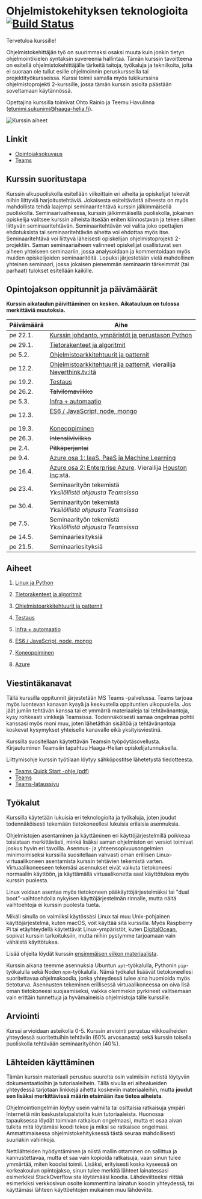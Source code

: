 # Ohjelmistokehityksen teknologioita [![Build Status](https://travis-ci.org/haagahelia/swd4tn023.svg?branch=master)](https://travis-ci.org/haagahelia/swd4tn023)

Tervetuloa kurssille!

Ohjelmistokehittäjän työ on suurimmaksi osaksi muuta kuin jonkin tietyn ohjelmointikielen syntaksin suvereenia hallintaa. Tämän kurssin tavoitteena on esitellä ohjelmistokehittäjälle tärkeitä taitoja, työkaluja ja tekniikoita, joita ei suoraan ole tullut esille ohjelmoinnin peruskursseilla tai projektityökursseissa. Kurssi toimii samalla myös tukikurssina ohjelmistoprojekti 2-kurssille, jossa tämän kurssin asioita päästään soveltamaan käytännössä.

Opettajina kurssilla toimivat Ohto Rainio ja Teemu Havulinna (etunimi.sukunimi@haaga-helia.fi).

![Kurssin aiheet](img/kurssin_aiheet.png)

## Linkit

* [Opintojaksokuvaus](https://opinto-opas.haaga-helia.fi/course_unit/SWD4TN023)
* [Teams](https://teams.microsoft.com/)

## Kurssin suoritustapa
Kurssin alkupuoliskolla esitellään viikoittain eri aiheita ja opiskelijat tekevät niihin liittyviä harjoitustehtäviä. Jokaisesta esiteltävästä aiheesta on myös mahdollista tehdä laajempi seminaaritehtävä kurssin jälkimmäisellä puoliskolla. Seminaarivaiheessa, kurssin jälkimmäisellä puoliskolla, jokainen opiskelija valitsee kurssin aiheista itseään eniten kiinnostavan ja tekee siihen liittyvän seminaaritehtävän. Seminaaritehtävän voi valita joko opettajien ehdotuksista tai seminaaritehtävän aihetta voi ehdottaa myös itse. Seminaaritehtävä voi liittyvä läheisesti opiskelijan ohjelmistoprojekti 2-projektiin. Saman seminaariaiheen valinneet opiskelijat osallistuvat sen aiheen yhteiseen seminaariin, jossa analysoidaan ja kommentoidaan myös muiden opiskelijoiden seminaaritöitä. Lopuksi järjestetään vielä mahdollinen yhteinen seminaari, jossa jokaisen pienemmän seminaarin tärkeimmät (tai parhaat) tulokset esitellään kaikille.

## Opintojakson oppitunnit ja päivämäärät

**Kurssin aikataulun päivittäminen on kesken. Aikatauluun on tulossa merkittäviä muutoksia.**

<table>
<thead><tr><th>Päivämäärä</th><th>Aihe</th></tr></thead><tbody>
 <tr><td>pe 22.1.</td><td>
 <a href="00_linux_ja_python">Kurssin johdanto, ympäristöt ja perustason Python</a><br />
 </td></tr>
 <tr><td>pe 29.1.</td><td>
 <a href="01_tietorakenteet_ja_algoritmit">Tietorakenteet ja algoritmit</a><br />
 </td></tr>
 <tr><td>pe 5.2.</td><td> <a href="02_ohjelmistoarkkitehtuurit_ja_patternit">Ohjelmistoarkkitehtuurit ja patternit</a></td></tr>
 <tr><td>pe 12.2.</td><td><a href="02_ohjelmistoarkkitehtuurit_ja_patternit">Ohjelmistoarkkitehtuurit ja patternit</a>, vierailija <a href="https://neverthink.tv/">Neverthink.tv:ltä</a></td></tr>
 <tr><td>pe 19.2.</td><td><a href="03_testaus">Testaus</a>
 </td></tr>
 <tr><td>pe 26.2.</td><td><del>Talvilomaviikko</del></td></tr>
 <tr><td>pe 5.3.</td><td><a href="04_infra_ja_automaatio">Infra + automaatio</a></td></tr>
 <tr><td>pe 12.3.</td><td><a href="05_es6_node_mongo">ES6 / JavaScript, node, mongo</a><br/><br/>
 </td></tr>
 <tr><td>pe 19.3.</td>
 <td><a href="06_koneoppiminen">Koneoppiminen</a>
 </td></tr>
 <tr><td>pe 26.3.</td><td><del>Intensiiviviikko</del></td></tr>
 <tr><td>pe 2.4.</td><td><del>Pitkäperjantai</del></td></tr>
 <tr><td>pe 9.4.</td><td><a href="07_azure">Azure osa 1: IaaS, PaaS ja Machine Learning</a>
 </a></td></tr>
 <tr><td>pe 16.4.</td><td><a href="07_azure">Azure osa 2: Enterprise Azure</a>. Vierailija <a href="https://houston-inc.com/">Houston Inc</a>:stä. 
 </td></tr>
 <tr><td>pe 23.4.</td><td>Seminaarityön tekemistä<br />
 <em>Yksilöllistä ohjausta Teamsissa</em></td></tr>
 <tr><td>pe 30.4.</td><td>Seminaarityön tekemistä<br />
 <em>Yksilöllistä ohjausta Teamsissa</em></td></tr>
 <tr><td>pe 7.5.</td><td>Seminaarityön tekemistä<br />
 <em>Yksilöllistä ohjausta Teamsissa</em></td></tr>
 <tr><td>pe 14.5.</td><td>Seminaariesityksiä</td></tr>
 <tr><td>pe 21.5.</td><td>Seminaariesityksiä</td></tr>
</tbody></table>

## Aiheet

1. [Linux ja Python](00_linux_ja_python)

1. [Tietorakenteet ja algoritmit](01_tietorakenteet_ja_algoritmit)

1. [Ohjelmistoarkkitehtuurit ja patternit](02_ohjelmistoarkkitehtuurit_ja_patternit)

1. [Testaus](03_testaus)

1. [Infra + automaatio](04_infra_ja_automaatio)

1. [ES6 / JavaScript, node, mongo](05_es6_node_mongo)

1. [Koneoppiminen](06_koneoppiminen)

1. [Azure](07_azure)

## Viestintäkanavat

Tällä kurssilla oppitunnit järjestetään MS Teams -palvelussa. Teams tarjoaa myös luontevan kanavan kysyä ja keskustella oppituntien ulkopuolella. Jos jäät jumiin tehtävän kanssa tai et ymmärrä materiaaleja tai tehtävänantoja, kysy rohkeasti vinkkejä Teamsissa. Todennäköisesti samaa ongelmaa pohtii kanssasi myös moni muu, joten lähetäthän sisältöä ja tehtävänantoja koskevat kysymykset yhteiselle kanavalle eikä yksityisviestinä.

Kurssilla suositellaan käytettävän Teamsin työpöytäsovellusta. Kirjautuminen Teamsiin tapahtuu Haaga-Helian opiskelijatunnuksella.

Liittymisohje kurssin työtilaan löytyy sähköpostitse lähetetystä tiedotteesta.

* [Teams Quick Start -ohje (pdf)](https://download.microsoft.com/download/D/9/F/D9FE8B9E-22F5-47BF-A1AB-09539C41FCD0/Teams%20QS.pdf)
* [Teams](https://teams.microsoft.com/)
* [Teams-lataussivu](https://teams.microsoft.com/downloads)

## Työkalut

Kurssilla käytetään lukuisia eri teknologioita ja työkaluja, joten joudut todennäköisesti tekemään tietokoneellesi lukuisia erilaisia asennuksia. 

Ohjelmistojen asentaminen ja käyttäminen eri käyttöjärjestelmillä poikkeaa toisistaan merkittävästi, minkä lisäksi saman ohjelmiston eri versiot toimivat joskus hyvin eri tavoilla. Asennus- ja yhteensopivuusongelmien minimoimiseksi kurssilla suositellaan vahvasti oman erillisen Linux-virtuaalikoneen asentamista kurssin tehtävien tekemistä varten. Virtuaalikoneeseen tekemäsi asennukset eivät vaikuta tietokoneesi normaaliin käyttöön, ja käyttämällä virtuaalikonetta saat käyttötukea myös kurssin puolesta. 

Linux voidaan asentaa myös tietokoneen pääkäyttöjärjestelmäksi tai "dual boot"-vaihtoehdolla nykyisen käyttöjärjestelmän rinnalle, mutta näitä vaihtoehtoja ei kurssin puolesta tueta.

Mikäli sinulla on valmiiksi käytössäsi Linux tai muu Unix-pohjainen käyttöjärjestelmä, kuten macOS, voit käyttää sitä kurssilla. Myös Raspberry Pi tai etäyhteydellä käytettävät Linux-ympäristöt, kuten [DigitalOcean](https://www.digitalocean.com/github-students/), sopivat kurssin tarkoituksiin, mutta  niihin pystymme tarjoamaan vain vähäistä käyttötukea.

Lisää ohjeita löydät kurssin [ensimmäisen viikon materiaalista](00_linux_ja_python).

Kurssin aikana teemme asennuksia Ubuntun `apt`-työkalulla, Pythonin `pip`-työkalulla sekä Noden `npm`-työkalulla. Nämä työkalut lisäävät tietokoneellesi suoritettavaa ohjelmakoodia, jonka yhteydessä tulee aina huomioida myös tietoturva. Asennusten tekeminen erillisessä virtuaalikoneessa on oiva lisä oman tietokoneesi suojaamiseksi, vaikka olemmekin pyrkineet valitsemaan vain erittäin tunnettuja ja hyvämaineisia ohjelmistoja tälle kurssille.


## Arviointi

Kurssi arvioidaan asteikolla 0-5. Kurssin arviointi perustuu viikkoaiheiden yhteydessä suoritettuihin tehtäviin (60% arvosanasta) sekä kurssin toisella puoliskolla tehtävään seminaarityöhön (40%).

## Lähteiden käyttäminen

Tämän kurssin materiaali perustuu suurelta osin valmiisiin netistä löytyviin dokumentaatioihin ja tutoriaaleihein. Tällä sivulla eri aihealueiden yhteydessä tarjotaan linkkejä aihetta koskeviin materiaaleihin, mutta **joudut sen lisäksi merkittävissä määrin etsimään itse tietoa aiheista**.

Ohjelmointiongelmiin löytyy usein valmiita tai osittaisia ratkaisuja ympäri Internetiä niin keskustelupalstoilta kuin tutoriaaleista. Huonossa tapauksessa löydät toimivan ratkaisun ongelmaasi, mutta et osaa aivan tulkita mitä löytämäsi koodi tekee ja miksi se ratkaisee ongelmasi. Ammattimaisessa ohjelmistokehityksessä tästä seuraa mahdollisesti suuriakin vahinkoja.

Nettilähteiden hyödyntäminen ja niistä mallin ottaminen on sallittua ja kannustettavaa, mutta et saa vain kopioida ratkaisuja, vaan sinun tulee ymmärtää, miten koodisi toimii. Lisäksi, erityisesti koska kyseessä on korkeakoulun opintojakso, sinun tulee merkitä lähteet lainatessasi esimerkiksi StackOverflow:sta löytämääsi koodia. Lähdeviitteeksi riittää esimerkiksi verkkosivun osoite kommenttina lainatun koodin yhteydessä, tai käyttämäsi lähteen käyttöehtojen mukainen muu lähdeviite.
